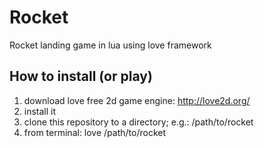 # Rocket
Rocket landing game in lua using love framework

## How to install (or play)
1. download love free 2d game engine: http://love2d.org/
2. install it
3. clone this repository to a directory; e.g.: /path/to/rocket
4. from terminal: love /path/to/rocket